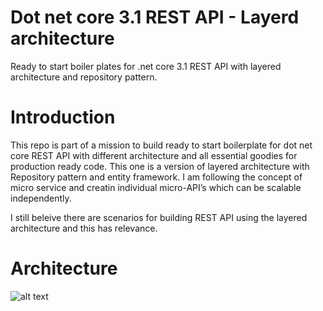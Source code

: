 # Dot net core 3.1 REST API - Layerd architecture

Ready to start boiler plates for .net core 3.1 REST API with layered architecture and repository pattern.

# Introduction

This repo is part of a mission to build ready to start boilerplate for dot net core REST API with different architecture and all essential goodies for production ready code.
This one is a version of layered architecture with Repository pattern and entity framework. I am following the concept of micro service and creatin individual micro-API’s which can be scalable independently.

I still beleive there are scenarios for building REST API using the layered architecture and this has relevance. 

# Architecture

![alt text](http://url/to/img.png)
